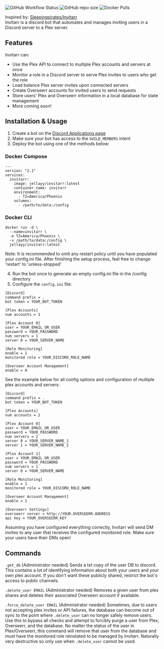 ![GitHub Workflow Status](https://img.shields.io/github/workflow/status/jellayy/invitarr/Build%20Docker%20images?style=for-the-badge)
![GitHub repo size](https://img.shields.io/github/repo-size/jellayy/invitarr?style=for-the-badge)
![Docker Pulls](https://img.shields.io/docker/pulls/jellayy/invitarr?style=for-the-badge)

Inspired by: [Sleepingpirates/Invitarr](https://github.com/Sleepingpirates/Invitarr)
<br>
Invitarr is a discord bot that automates and manages inviting users in a Discord server to a Plex server.
## Features
Invitarr can:
 - Use the Plex API to connect to multiple Plex accounts and servers at once
 - Monitor a role in a Discord server to serve Plex invites to users who get the role
 - Load balance Plex server invites upon connected servers
 - Create Overseerr accounts for invited users to send requests
 - Store users' Plex and Overseerr information in a local database for state management
 - More coming soon!
## Installation & Usage
1. Create a bot on the [Discord Applications page](https://discord.com/developers/applications)
2. Make sure your bot has access to the `GUILD_MEMBERS` intent
3. Deploy the bot using one of the methods below:
### Docker Compose
```
---
version: "2.1"
services:
  invitarr:
    image: jellayy/invitarr:latest
    container_name: invitarr
    environment:
      - TZ=America/Phoenix
    volumes:
      - /path/to/data:/config
```
### Docker CLI
```
docker run -d \
  --name=invitarr \
  -e TZ=America/Phoenix \
  -v /path/to/data:/config \
  jellayy/invitarr:latest
```
Note: It is recommended to omit any restart policy until you have populated your config.ini file. After finishing the setup process, feel free to change 'restart' to 'unless-stopped'

4. Run the bot once to generate an empty config.ini file in the /config directory
5. Configure the `config.ini` file:
```
[Discord]
command prefix = .
bot token = YOUR_BOT_TOKEN

[Plex Accounts]
num accounts = 1

[Plex Account 0]
user = YOUR_EMAIL_OR_USER
password = YOUR_PASSWORD
num servers = 1
server 0 = YOUR_SERVER_NAME

[Role Monitoring]
enable = 1
monitored role = YOUR_DISCORD_ROLE_NAME

[Overseer Account Management]
enable = 0
```
See the example below for all config options and configuration of multiple plex accounts and servers:
```
[Discord]
command prefix = .
bot token = YOUR_BOT_TOKEN

[Plex Accounts]
num accounts = 2

[Plex Account 0]
user = YOUR_EMAIL_OR_USER
password = YOUR_PASSWORD
num servers = 2
server 0 = YOUR_SERVER_NAME_1
server 1 = YOUR_SERVER_NAME_2

[Plex Account 1]
user = YOUR_EMAIL_OR_USER
password = YOUR_PASSWORD
num servers = 1
server 0 = YOUR_SERVER_NAME

[Role Monitoring]
enable = 1
monitored role = YOUR_DISCORD_ROLE_NAME

[Overseer Account Management]
enable = 1

[Overseerr Settings]
overseerr server = http://YOUR.OVERSEERR.ADDRESS
api key = YOUR_OVERSEERR_KEY
```
Assuming you have configured everything correctly, Invitarr will send DM invites to any user that receives the configured monitored role. Make sure your users have their DMs open!
## Commands
`.get_db` (Administrator needed) Sends a txt copy of the user DB to discord. This contains a lot of identifying information about both your users and your own plex account. If you don't want these publicly shared, restrict the bot's access to public channels.

`.delete_user EMAIL` (Administrator needed) Removes a given user from plex shares and deletes their associated Overseerr account if available.

`.force_delete_user EMAIL` (Administrator needed) Sometimes, due to users not accepting plex invites or API failures, the database can become out of sync to the point where `.delete_user` can no longer safely remove users. Use this to bypass all checks and attempt to forcibly purge a user from Plex, Overseerr, and the database. No matter the status of the user in Plex/Overseerr, this command will remove that user from the database and must have the monitored role reinstated to be managed by Invitarr. Naturally very destructive so only use when `.delete_user` cannot be used.
